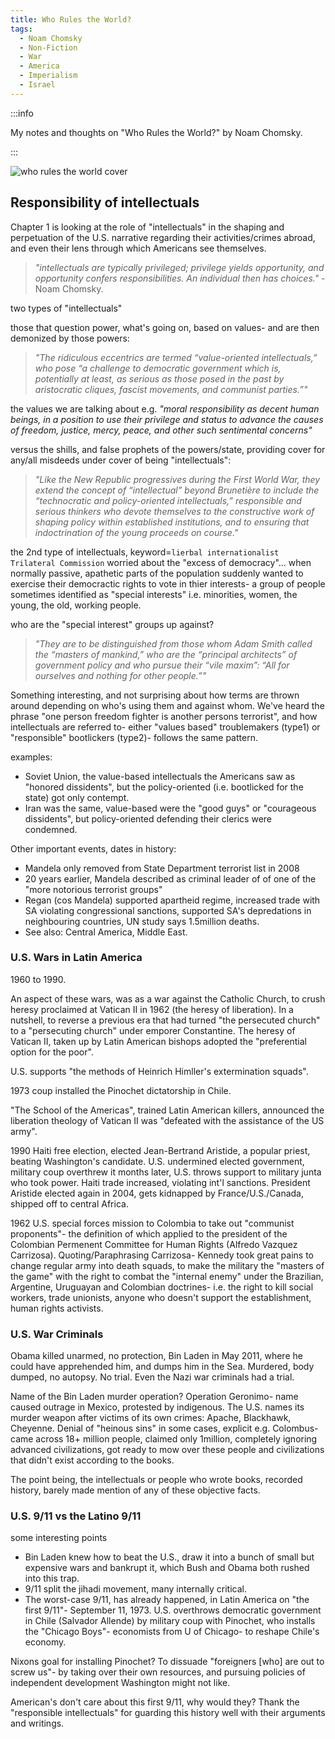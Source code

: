 ```yaml
---
title: Who Rules the World?
tags:
  - Noam Chomsky
  - Non-Fiction
  - War
  - America
  - Imperialism
  - Israel
---
```


:::info

My notes and thoughts on "Who Rules the World?" by Noam Chomsky.

:::

![who rules the world cover](https://i.gr-assets.com/images/S/compressed.photo.goodreads.com/books/1506307262l/32489954._SY475_.jpg)

## Responsibility of intellectuals

Chapter 1 is looking at the role of "intellectuals" in the shaping and perpetuation of the U.S. narrative regarding their activities/crimes abroad, and even their lens through which Americans see themselves.

> _"intellectuals are typically privileged; privilege yields opportunity, and opportunity confers responsibilities. An individual then has choices."_ - Noam Chomsky.

two types of "intellectuals"

those that question power, what's going on, based on values- and are then demonized by those powers:

> _"The ridiculous eccentrics are termed “value-oriented intellectuals,” who pose “a challenge to democratic government which is, potentially at least, as serious as those posed in the past by aristocratic cliques, fascist movements, and communist parties.”"_ 

the values we are talking about e.g. _"moral responsibility as decent human beings, in a position to use their privilege and status to advance the causes of freedom, justice, mercy, peace, and other such sentimental concerns"_

versus the shills, and false prophets of the powers/state, providing cover for any/all misdeeds under cover of being "intellectuals":

> _"Like the New Republic progressives during the First World War, they extend the concept of “intellectual” beyond Brunetière to include the “technocratic and policy-oriented intellectuals,” responsible and serious thinkers who devote themselves to the constructive work of shaping policy within established institutions, and to ensuring that indoctrination of the young proceeds on course."_ 

the 2nd type of intellectuals, keyword=`lierbal internationalist Trilateral Commission` worried about the "excess of democracy"... when normally passive, apathetic parts of the population suddenly wanted to exercise their democractic rights to vote in thier interests- a group of people sometimes identified as "special interests" i.e. minorities, women, the young, the old, working people.

who are the "special interest" groups up against?

> _"They are to be distinguished from those whom Adam Smith called the “masters of mankind,” who are the “principal architects” of government policy and who pursue their “vile maxim”: “All for ourselves and nothing for other people.”"_ 

Something interesting, and not surprising about how terms are thrown around depending on who's using them and against whom. We've heard the phrase "one person freedom fighter is another persons terrorist", and how intellectuals are referred to- either "values based" troublemakers (type1) or "responsible" bootlickers (type2)- follows the same pattern.

examples:

- Soviet Union, the value-based intellectuals the Americans saw as "honored dissidents", but the policy-oriented (i.e. bootlicked for the state) got only contempt.
- Iran was the same, value-based were the "good guys" or "courageous dissidents", but policy-oriented defending their clerics were condemned.

Other important events, dates in history:

- Mandela only removed from State Department terrorist list in 2008
- 20 years earlier, Mandela described as criminal leader of of one of the "more notorious terrorist groups"
- Regan (cos Mandela) supported apartheid regime, increased trade with SA violating congressional sanctions, supported SA's depredations in neighbouring countries, UN study says 1.5million deaths.
- See also: Central America, Middle East.

### U.S. Wars in Latin America

1960 to 1990.

An aspect of these wars, was as a war against the Catholic Church, to crush heresy proclaimed at Vatican II in 1962 (the heresy of liberation). In a nutshell, to reverse a previous era that had turned "the persecuted church" to a "persecuting church" under emporer Constantine. The heresy of Vatican II, taken up by Latin American bishops adopted the "preferential option for the poor".

U.S. supports "the methods of Heinrich Himller's extermination squads".

1973 coup installed the Pinochet dictatorship in Chile.

"The School of the Americas", trained Latin American killers, announced the liberation theology of Vatican II was "defeated with the assistance of the US army".

1990 Haiti free election, elected Jean-Bertrand Aristide, a popular priest, beating Washington's candidate. U.S. undermined elected government, military coup overthrew it months later, U.S. throws support to military junta who took power. Haiti trade increased, violating int'l sanctions. President Aristide elected again in 2004, gets kidnapped by France/U.S./Canada, shipped off to central Africa.

1962 U.S. special forces mission to Colombia to take out "communist proponents"- the definition of which applied to the president of the Colombian Permenent Committee for Human Rights (Alfredo Vazquez Carrizosa). Quoting/Paraphrasing Carrizosa- Kennedy took great pains to change regular army into death squads, to make the military the "masters of the game" with the right to combat the "internal enemy" under the Brazilian, Argentine, Uruguayan and Colombian doctrines- i.e. the right to kill social workers, trade unionists, anyone who doesn't support the establishment, human rights activists.

### U.S. War Criminals

Obama killed unarmed, no protection, Bin Laden in May 2011, where he could have apprehended him, and dumps him in the Sea. Murdered, body dumped, no autopsy. No trial. Even the Nazi war criminals had a trial.

Name of the Bin Laden murder operation? Operation Geronimo- name caused outrage in Mexico, protested by indigenous. The U.S. names its murder weapon after victims of its own crimes: Apache, Blackhawk, Cheyenne. Denial of "heinous sins" in some cases, explicit e.g. Colombus- came across 18+ million people, claimed only 1million, completely ignoring advanced civilizations, got ready to mow over these people and civilizations that didn't exist according to the books. 

The point being, the intellectuals or people who wrote books, recorded history, barely made mention of any of these objective facts. 

### U.S. 9/11 vs the Latino 9/11

some interesting points

- Bin Laden knew how to beat the U.S., draw it into a bunch of small but expensive wars and bankrupt it, which Bush and Obama both rushed into this trap.
- 9/11 split the jihadi movement, many internally critical.
- The worst-case 9/11, has already happened, in Latin America on "the first 9/11"- September 11, 1973. U.S. overthrows democratic government in Chile (Salvador Allende) by military coup with Pinochet, who installs the "Chicago Boys"- economists from U of Chicago- to reshape Chile's economy.

Nixons goal for installing Pinochet? To dissuade "foreigners [who] are out to screw us"- by taking over their own resources, and pursuing policies of independent development Washington might not like.

American's don't care about this first 9/11, why would they? Thank the "responsible intellectuals" for guarding this history well with their arguments and writings.


